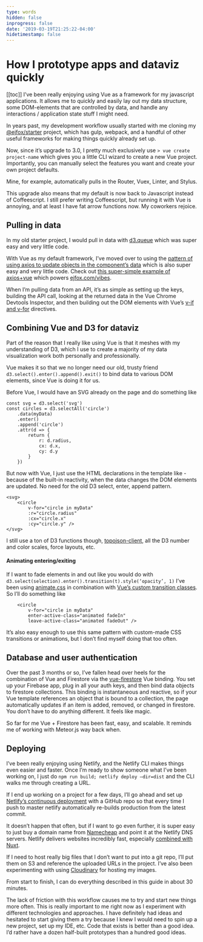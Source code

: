 ```yaml
---
type: words
hidden: false
inprogress: false
date: '2019-03-19T21:25:22-04:00'
hidetimestamp: false
---
```


# How I prototype apps and dataviz quickly

[[toc]]
I’ve been really enjoying using Vue as a framework for my javascript applications. It allows me to quickly and easily lay out my data structure, some DOM-elements that are controlled by data, and handle any interactions / application state stuff I might need. 

In years past, my development workflow usually started with me cloning my [@ejfox/starter](https://github.com/ejfox/starter) project, which has gulp, webpack, and a handful of other useful frameworks for making things quickly already set up.

Now, since it’s upgrade to 3.0, I pretty much exclusively use 
`> vue create project-name` which gives you a little CLI wizard to create a new Vue project. Importantly, you can manually select the features you want and create your own project defaults. 

Mine, for example, automatically pulls in the Router, Vuex, Linter, and Stylus. 

This upgrade also means that my default is now back to Javascript instead of Coffeescript. I still prefer writing Coffeescript, but running it with Vue is annoying, and at least I have fat arrow functions now. My coworkers rejoice. 

## Pulling in data
In my old starter project, I would pull in data with [d3.queue](https://github.com/ejfox/starter/blob/master/src/coffee/app.coffee#L19) which was super easy and very little code.

With Vue as my default framework, I’ve moved over to using the [pattern of using axios to update objects in the component’s data](https://vuejs.org/v2/cookbook/using-axios-to-consume-apis.html) which is also super easy and very little code. Check out [this super-simple example of axios+vue](https://github.com/ejfox/website/blob/master/pages/vibes.vue#L42) which powers [ejfox.com/vibes](https://ejfox.com/vibes). 

When I’m pulling data from an API, it’s as simple as setting up the keys, building the API call, looking at the returned data in the Vue Chrome Devtools Inspector, and then building out the DOM elements with Vue’s [v-if and v-for](https://vuejs.org/v2/guide/list.html) directives.

## Combining Vue and D3 for dataviz
Part of the reason that I really like using Vue is that it meshes with my understanding of D3, which I use to create a majority of my data visualization work both personally and professionally.

Vue makes it so that we no longer need our old, trusty friend `d3.select().enter().append().exit()` to bind data to various DOM elements, since Vue is doing it for us. 

Before Vue, I would have an SVG already on the page and do something like
```
const svg = d3.select('svg')
const circles = d3.selectAll('circle')
	.data(myData)
	.enter()
	.append('circle')
	.attr(d => {
		return {
			r: d.radius,
			cx: d.x,
			cy: d.y
		}
	})
```

But now with Vue, I just use the HTML declarations in the template like - because of the built-in reactivity, when the data changes the DOM elements are updated. No need for the old D3 select, enter, append pattern.
```
<svg>
	<circle
		v-for="circle in myData"
		:r="circle.radius"
		:cx="circle.x"
		:cy="circle.y" />
</svg>
```

I still use a ton of D3 functions though, [topojson-client](https://github.com/topojson/topojson-client), all the D3 number and color scales, force layouts, etc.

#### Animating entering/exiting
If I want to fade elements in and out like you would do with `d3.select(selection).enter().transition(t).style(‘opacity’, 1)` I’ve been using [animate.css](https://daneden.github.io/animate.css/) in combination with [Vue’s custom transition classes](https://vuejs.org/v2/guide/transitions.html#Custom-Transition-Classes). So I’ll do something like 

```
	<circle
		v-for="circle in myData"
		enter-active-class="animated fadeIn"
		leave-active-class="animated fadeOut" />
```

It’s also easy enough to use this same pattern with custom-made CSS transitions or animations, but I don’t find myself doing that too often. 

## Database and user authentication
Over the past 3 months or so, I’ve fallen head over heels for the combination of Vue and Firestore via the [vue-firestore](https://www.npmjs.com/package/vue-firestore) Vue binding. You set up your Firebase app, plug in all your auth keys, and then bind data objects to firestore collections. This binding is instantaneous and reactive, so if your Vue template references an object that is bound to a collection, the page automatically updates if an item is added, removed, or changed in firestore. You don’t have to do anything different. It feels like magic. 

So far for me Vue + Firestore has been fast, easy, and scalable. It reminds me of working with Meteor.js way back when. 

## Deploying
I’ve been really enjoying using Netlify, and the Netlify CLI makes things even easier and faster. Once I’m ready to show someone what I’ve been working on, I just do `npm run build; netlify deploy —dir=dist` and the CLI walks me through creating a URL. 

If I end up working on a project for a few days, I’ll go ahead and set up [Netlify’s continuous deployment](https://www.netlify.com/docs/continuous-deployment/) with a GitHub repo so that every time I push to master netlify automatically re-builds production from the latest commit. 

It doesn’t happen that often, but if I want to go even further, it is super easy to just buy a domain name from [Namecheap](https://namecheap.com) and point it at the Netlify DNS servers. Netlify delivers websites incredibly fast, especially [combined with Nuxt](https://nuxtjs.org/faq/netlify-deployment/). 

If I need to host really big files that I don’t want to put into a git repo, I’ll put them on S3 and reference the uploaded URLs in the project. I’ve also been experimenting with using [Cloudinary](https://cloudinary.com/) for hosting my images.

From start to finish, I can do everything described in this guide in about 30 minutes.

The lack of friction with this workflow causes me to try and start new things more often. This is really important to me right now as I experiment with different technologies and approaches. I have definitely had ideas and hesitated to start giving them a try because I knew I would need to spin up a new project, set up my IDE, etc. Code that exists is better than a good idea. I’d rather have a dozen half-built prototypes than a hundred good ideas.
